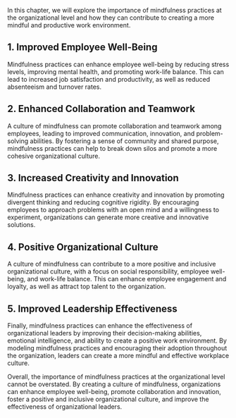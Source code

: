 
In this chapter, we will explore the importance of mindfulness practices at the organizational level and how they can contribute to creating a more mindful and productive work environment.

1\. Improved Employee Well-Being
-------------------------------

Mindfulness practices can enhance employee well-being by reducing stress levels, improving mental health, and promoting work-life balance. This can lead to increased job satisfaction and productivity, as well as reduced absenteeism and turnover rates.

2\. Enhanced Collaboration and Teamwork
--------------------------------------

A culture of mindfulness can promote collaboration and teamwork among employees, leading to improved communication, innovation, and problem-solving abilities. By fostering a sense of community and shared purpose, mindfulness practices can help to break down silos and promote a more cohesive organizational culture.

3\. Increased Creativity and Innovation
--------------------------------------

Mindfulness practices can enhance creativity and innovation by promoting divergent thinking and reducing cognitive rigidity. By encouraging employees to approach problems with an open mind and a willingness to experiment, organizations can generate more creative and innovative solutions.

4\. Positive Organizational Culture
----------------------------------

A culture of mindfulness can contribute to a more positive and inclusive organizational culture, with a focus on social responsibility, employee well-being, and work-life balance. This can enhance employee engagement and loyalty, as well as attract top talent to the organization.

5\. Improved Leadership Effectiveness
------------------------------------

Finally, mindfulness practices can enhance the effectiveness of organizational leaders by improving their decision-making abilities, emotional intelligence, and ability to create a positive work environment. By modeling mindfulness practices and encouraging their adoption throughout the organization, leaders can create a more mindful and effective workplace culture.

Overall, the importance of mindfulness practices at the organizational level cannot be overstated. By creating a culture of mindfulness, organizations can enhance employee well-being, promote collaboration and innovation, foster a positive and inclusive organizational culture, and improve the effectiveness of organizational leaders.
